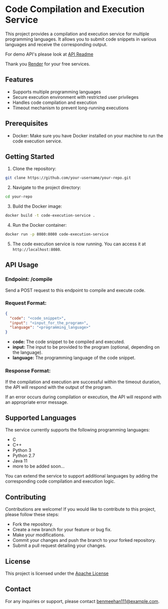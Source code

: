 # Code Compilation and Execution Service

This project provides a compilation and execution service for multiple programming languages. It allows you to submit code snippets in various languages and receive the corresponding output.

For demo API's please look at [API Readme](./Api.md)

Thank you [Render](https://render.com/) for your free services.

## Features

- Supports multiple programming languages
- Secure execution environment with restricted user privileges
- Handles code compilation and execution
- Timeout mechanism to prevent long-running executions


## Prerequisites
- Docker: Make sure you have Docker installed on your machine to run the code execution service.

## Getting Started

1. Clone the repository:
```bash
git clone https://github.com/your-username/your-repo.git
```

2. Navigate to the project directory:
```bash
cd your-repo
```

3. Build the Docker image:
```bash
docker build -t code-execution-service .
```
4. Run the Docker container:
```bash
docker run -p 8080:8080 code-execution-service
```

5. The code execution service is now running. You can access it at `http://localhost:8080`.


## API Usage
### Endpoint: /compile

Send a POST request to this endpoint to compile and execute code.

### Request Format:
```json
{
  "code": "<code_snippet>",
  "input": "<input_for_the_program>",
  "language": "<programming_language>"
}
```

- **code:** The code snippet to be compiled and executed.
- **input:** The input to be provided to the program (optional, depending on the language).
- **language:** The programming language of the code snippet.


### Response Format:

If the compilation and execution are successful within the timeout duration, the API will respond with the output of the program.

If an error occurs during compilation or execution, the API will respond with an appropriate error message.

## Supported Languages

The service currently supports the following programming languages:

- C
- C++
- Python 3
- Python 2.7
- Java 11
- more to be added soon...

You can extend the service to support additional languages by adding the corresponding code compilation and execution logic.

## Contributing

Contributions are welcome! If you would like to contribute to this project, please follow these steps:

- Fork the repository.
- Create a new branch for your feature or bug fix.
- Make your modifications.
- Commit your changes and push the branch to your forked repository.
- Submit a pull request detailing your changes.

## License
This project is licensed under the [Apache License](./LICENSE)

## Contact 
For any inquiries or support, please contact benmeehan111@example.com.
